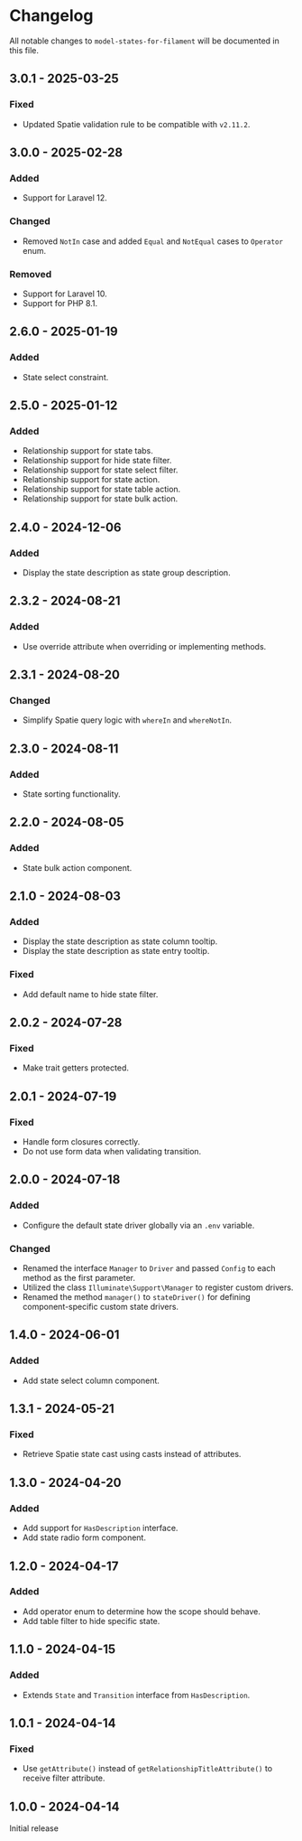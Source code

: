 # Changelog

All notable changes to `model-states-for-filament` will be documented in this file.

## 3.0.1 - 2025-03-25

### Fixed

- Updated Spatie validation rule to be compatible with `v2.11.2`.

## 3.0.0 - 2025-02-28

### Added

- Support for Laravel 12.

### Changed

- Removed `NotIn` case and added `Equal` and `NotEqual` cases to `Operator` enum.

### Removed

- Support for Laravel 10.
- Support for PHP 8.1.

## 2.6.0 - 2025-01-19

### Added

- State select constraint.

## 2.5.0 - 2025-01-12

### Added

- Relationship support for state tabs.
- Relationship support for hide state filter.
- Relationship support for state select filter.
- Relationship support for state action.
- Relationship support for state table action.
- Relationship support for state bulk action.

## 2.4.0 - 2024-12-06

### Added

- Display the state description as state group description.

## 2.3.2 - 2024-08-21

### Added

- Use override attribute when overriding or implementing methods.

## 2.3.1 - 2024-08-20

### Changed

- Simplify Spatie query logic with `whereIn` and `whereNotIn`.

## 2.3.0 - 2024-08-11

### Added

- State sorting functionality.

## 2.2.0 - 2024-08-05

### Added

- State bulk action component.

## 2.1.0 - 2024-08-03

### Added

- Display the state description as state column tooltip.
- Display the state description as state entry tooltip.

### Fixed

- Add default name to hide state filter.

## 2.0.2 - 2024-07-28

### Fixed

- Make trait getters protected.

## 2.0.1 - 2024-07-19

### Fixed

- Handle form closures correctly.
- Do not use form data when validating transition.

## 2.0.0 - 2024-07-18

### Added

- Configure the default state driver globally via an `.env` variable.

### Changed

- Renamed the interface `Manager` to `Driver` and passed `Config` to each method as the first parameter.
- Utilized the class `Illuminate\Support\Manager` to register custom drivers.
- Renamed the method `manager()` to `stateDriver()` for defining component-specific custom state drivers.

## 1.4.0 - 2024-06-01

### Added

- Add state select column component.

## 1.3.1 - 2024-05-21

### Fixed

- Retrieve Spatie state cast using casts instead of attributes.

## 1.3.0 - 2024-04-20

### Added

- Add support for `HasDescription` interface.
- Add state radio form component.

## 1.2.0 - 2024-04-17

### Added

- Add operator enum to determine how the scope should behave.
- Add table filter to hide specific state.

## 1.1.0 - 2024-04-15

### Added

- Extends `State` and `Transition` interface from `HasDescription`.

## 1.0.1 - 2024-04-14

### Fixed

- Use `getAttribute()` instead of `getRelationshipTitleAttribute()` to receive filter attribute.

## 1.0.0 - 2024-04-14

Initial release
